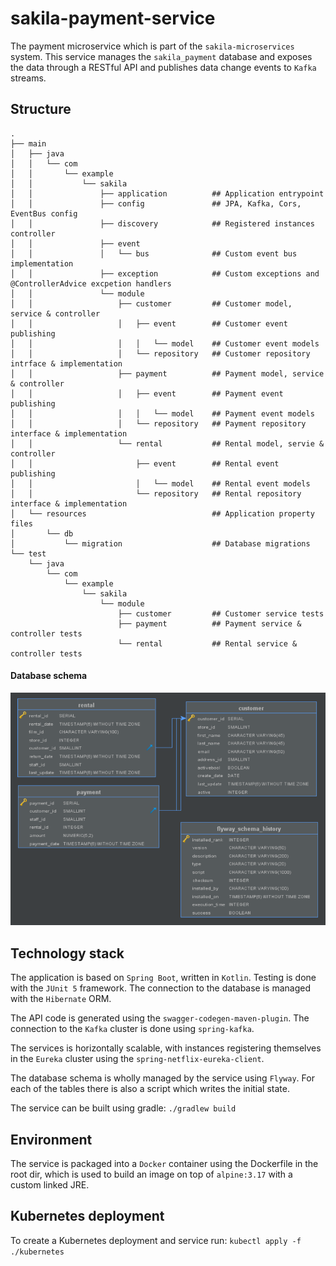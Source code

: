 # sakila-payment-service

The payment microservice which is part of the `sakila-microservices` system. This service manages the
`sakila_payment` database and exposes the data through a RESTful API and publishes data change events
to `Kafka` streams.

## Structure

```
.
├── main
│   ├── java
│   │   └── com
│   │       └── example
│   │           └── sakila
│   │               ├── application          ## Application entrypoint
│   │               ├── config               ## JPA, Kafka, Cors, EventBus config
│   │               ├── discovery            ## Registered instances controller
│   │               ├── event
│   │               │   └── bus              ## Custom event bus implementation
│   │               ├── exception            ## Custom exceptions and @ControllerAdvice excpetion handlers
│   │               └── module
│   │                   ├── customer         ## Customer model, service & controller
│   │                   │   ├── event        ## Customer event publishing
│   │                   │   │   └── model    ## Customer event models
│   │                   │   └── repository   ## Customer repository intrface & implementation
│   │                   ├── payment          ## Payment model, service & controller
│   │                   │   ├── event        ## Payment event publishing
│   │                   │   │   └── model    ## Payment event models
│   │                   │   └── repository   ## Payment repository interface & implementation
│   │                   └── rental           ## Rental model, servie & controller
│   │                       ├── event        ## Rental event publishing
│   │                       │   └── model    ## Rental event models
│   │                       └── repository   ## Rental repository interface & implementation
│   └── resources                            ## Application property files
│       └── db
│           └── migration                    ## Database migrations
└── test
    └── java
        └── com
            └── example
                └── sakila
                    └── module
                        ├── customer         ## Customer service tests
                        ├── payment          ## Payment service & controller tests
                        └── rental           ## Rental service & controller tests
```

#### Database schema

![DatabaseSchema](sakila-payment-schema.png)

## Technology stack

The application is based on `Spring Boot`, written in `Kotlin`. Testing is done with the `JUnit 5`
framework. The connection to the database is managed with the `Hibernate` ORM.

The API code is generated using the `swagger-codegen-maven-plugin`. The connection to the `Kafka`
cluster is done using `spring-kafka`.

The services is horizontally scalable, with instances registering themselves in the `Eureka` cluster
using the `spring-netflix-eureka-client`.

The database schema is wholly managed by the service using `Flyway`. For each of the tables there is
also a script which writes the initial state.

The service can be built using gradle:
`./gradlew build`

## Environment

The service is packaged into a `Docker` container using the Dockerfile in the root dir, which is used
to build an image on top of `alpine:3.17` with a custom linked JRE.

## Kubernetes deployment

To create a Kubernetes deployment and service run:
`kubectl apply -f ./kubernetes`

